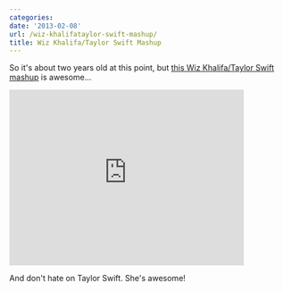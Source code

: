 ```yaml
---
categories:
date: '2013-02-08'
url: /wiz-khalifataylor-swift-mashup/
title: Wiz Khalifa/Taylor Swift Mashup
---
```


So it's about two years old at this point, but <a href="https://www.youtube.com/watch?v=prQaTJftgxg">this Wiz Khalifa/Taylor Swift mashup</a> is awesome...

<iframe width="420" height="315" src="https://www.youtube.com/embed/prQaTJftgxg?rel=0" frameborder="0" allowfullscreen></iframe>

And don't hate on Taylor Swift. She's awesome!